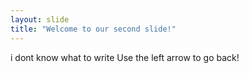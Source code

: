 ```yaml
---
layout: slide
title: "Welcome to our second slide!"
---
```

i dont know what to write
Use the left arrow to go back!
